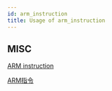 ```yaml
---
id: arm_instruction
title: Usage of arm_instruction
---
```


## MISC

[ARM instruction](https://www.youtube.com/watch?v=yHAdlr4pF30&t=8905s)

[ARM指令](http://hackfoldr.org/arm/https%253A%252F%252Fhackmd.io%252Fs%252FBkGRdKmsg)